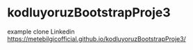 # kodluyoruzBootstrapProje3
 example clone Linkedin
 https://metebilgicofficial.github.io/kodluyoruzBootstrapProje3/
